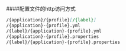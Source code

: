 ####配置文件的http访问方式
```markdown
/{application}/{profile}[/{label}]
/{application}-{profile}.yml
/{label}/{application}-{profile}.yml
/{application}-{profile}.properties
/{label}/{application}-{profile}.properties
```